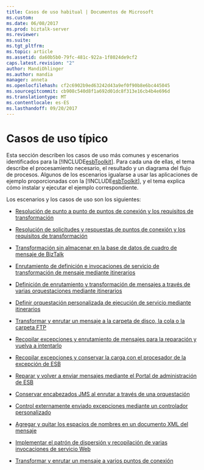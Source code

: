 ```yaml
---
title: Casos de uso habitual | Documentos de Microsoft
ms.custom: 
ms.date: 06/08/2017
ms.prod: biztalk-server
ms.reviewer: 
ms.suite: 
ms.tgt_pltfrm: 
ms.topic: article
ms.assetid: da60b5b0-79fc-481c-922a-1f8024de9cf2
caps.latest.revision: "2"
author: MandiOhlinger
ms.author: mandia
manager: anneta
ms.openlocfilehash: cf2c6902b9ed63242d43a9ef0f90b8e6bc445045
ms.sourcegitcommit: cb908c540d8f1a692d01dc8f313e16cb4b4e696d
ms.translationtype: MT
ms.contentlocale: es-ES
ms.lasthandoff: 09/20/2017
---
```

# <a name="typical-use-cases"></a>Casos de uso típico
Esta sección describen los casos de uso más comunes y escenarios identificados para la [!INCLUDE[esbToolkit](../includes/esbtoolkit-md.md)]. Para cada una de ellas, el tema describe el procesamiento necesario, el resultado y un diagrama del flujo de procesos. Algunos de los escenarios igualarse a usar las aplicaciones de ejemplo proporcionadas con la [!INCLUDE[esbToolkit](../includes/esbtoolkit-md.md)], y el tema explica cómo instalar y ejecutar el ejemplo correspondiente.  
  
 Los escenarios y los casos de uso son los siguientes:  
  
-   [Resolución de punto a punto de puntos de conexión y los requisitos de transformación](../esb-toolkit/point-to-point-resolution-of-endpoints-and-transformation-requirements.md)  
  
-   [Resolución de solicitudes y respuestas de puntos de conexión y los requisitos de transformación](../esb-toolkit/request-response-resolution-of-endpoints-and-transformation-requirements.md)  
  
-   [Transformación sin almacenar en la base de datos de cuadro de mensaje de BizTalk](../esb-toolkit/transformation-without-persisting-to-the-biztalk-message-box-database.md)  
  
-   [Enrutamiento de definición e invocaciones de servicio de transformación de mensaje mediante itinerarios](../esb-toolkit/define-routing-and-message-transformation-service-invocations-using-itineraries.md)  
  
-   [Definición de enrutamiento y transformación de mensajes a través de varias orquestaciones mediante itinerarios](../esb-toolkit/define-routing-and-message-transformation-through-multiple-orchestrations.md)  
  
-   [Definir orquestación personalizada de ejecución de servicio mediante itinerarios](../esb-toolkit/defining-custom-orchestration-service-execution-using-itineraries.md)  
  
-   [Transformar y enrutar un mensaje a la carpeta de disco, la cola o la carpeta FTP](../esb-toolkit/transforming-and-routing-a-message-to-disk-folder-queue-or-ftp-folder.md)  
  
-   [Recopilar excepciones y enrutamiento de mensajes para la reparación y vuelva a intentarlo](../esb-toolkit/collecting-exceptions-and-routing-messages-for-repair-and-resubmit.md)  
  
-   [Recopilar excepciones y conservar la carga con el procesador de la excepción de ESB](../esb-toolkit/collect-exceptions-and-persist-the-payload-using-the-esb-exception-processor.md)  
  
-   [Reparar y volver a enviar mensajes mediante el Portal de administración de ESB](../esb-toolkit/repairing-and-resubmitting-messages-using-the-esb-management-portal.md)  
  
-   [Conservar encabezados JMS al enrutar a través de una orquestación](../esb-toolkit/preserving-jms-headers-when-routing-through-an-orchestration.md)  
  
-   [Control externamente enviado excepciones mediante un controlador personalizado](../esb-toolkit/handling-externally-submitted-exceptions-using-a-custom-handler.md)  
  
-   [Agregar y quitar los espacios de nombres en un documento XML del mensaje](../esb-toolkit/adding-and-removing-namespaces-in-an-xml-message-document.md)  
  
-   [Implementar el patrón de dispersión y recopilación de varias invocaciones de servicio Web](../esb-toolkit/implementing-the-scatter-gather-pattern-for-multiple-web-service-invocations.md)  
  
-   [Transformar y enrutar un mensaje a varios puntos de conexión](../esb-toolkit/transforming-and-routing-a-message-to-multiple-endpoints.md)
